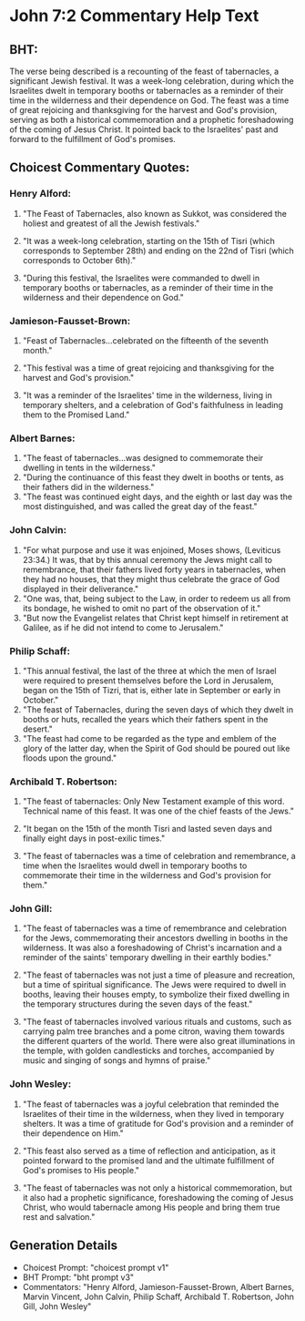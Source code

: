# John 7:2 Commentary Help Text

## BHT:
The verse being described is a recounting of the feast of tabernacles, a significant Jewish festival. It was a week-long celebration, during which the Israelites dwelt in temporary booths or tabernacles as a reminder of their time in the wilderness and their dependence on God. The feast was a time of great rejoicing and thanksgiving for the harvest and God's provision, serving as both a historical commemoration and a prophetic foreshadowing of the coming of Jesus Christ. It pointed back to the Israelites' past and forward to the fulfillment of God's promises.

## Choicest Commentary Quotes:
### Henry Alford:
1. "The Feast of Tabernacles, also known as Sukkot, was considered the holiest and greatest of all the Jewish festivals." 

2. "It was a week-long celebration, starting on the 15th of Tisri (which corresponds to September 28th) and ending on the 22nd of Tisri (which corresponds to October 6th)." 

3. "During this festival, the Israelites were commanded to dwell in temporary booths or tabernacles, as a reminder of their time in the wilderness and their dependence on God."

### Jamieson-Fausset-Brown:
1. "Feast of Tabernacles...celebrated on the fifteenth of the seventh month." 

2. "This festival was a time of great rejoicing and thanksgiving for the harvest and God's provision." 

3. "It was a reminder of the Israelites' time in the wilderness, living in temporary shelters, and a celebration of God's faithfulness in leading them to the Promised Land."

### Albert Barnes:
1. "The feast of tabernacles...was designed to commemorate their dwelling in tents in the wilderness." 
2. "During the continuance of this feast they dwelt in booths or tents, as their fathers did in the wilderness." 
3. "The feast was continued eight days, and the eighth or last day was the most distinguished, and was called the great day of the feast."

### John Calvin:
1. "For what purpose and use it was enjoined, Moses shows, (Leviticus 23:34.) It was, that by this annual ceremony the Jews might call to remembrance, that their fathers lived forty years in tabernacles, when they had no houses, that they might thus celebrate the grace of God displayed in their deliverance."
2. "One was, that, being subject to the Law, in order to redeem us all from its bondage, he wished to omit no part of the observation of it."
3. "But now the Evangelist relates that Christ kept himself in retirement at Galilee, as if he did not intend to come to Jerusalem."

### Philip Schaff:
1. "This annual festival, the last of the three at which the men of Israel were required to present themselves before the Lord in Jerusalem, began on the 15th of Tizri, that is, either late in September or early in October."
2. "The feast of Tabernacles, during the seven days of which they dwelt in booths or huts, recalled the years which their fathers spent in the desert."
3. "The feast had come to be regarded as the type and emblem of the glory of the latter day, when the Spirit of God should be poured out like floods upon the ground."

### Archibald T. Robertson:
1. "The feast of tabernacles: Only New Testament example of this word. Technical name of this feast. It was one of the chief feasts of the Jews." 

2. "It began on the 15th of the month Tisri and lasted seven days and finally eight days in post-exilic times." 

3. "The feast of tabernacles was a time of celebration and remembrance, a time when the Israelites would dwell in temporary booths to commemorate their time in the wilderness and God's provision for them."

### John Gill:
1. "The feast of tabernacles was a time of remembrance and celebration for the Jews, commemorating their ancestors dwelling in booths in the wilderness. It was also a foreshadowing of Christ's incarnation and a reminder of the saints' temporary dwelling in their earthly bodies." 

2. "The feast of tabernacles was not just a time of pleasure and recreation, but a time of spiritual significance. The Jews were required to dwell in booths, leaving their houses empty, to symbolize their fixed dwelling in the temporary structures during the seven days of the feast." 

3. "The feast of tabernacles involved various rituals and customs, such as carrying palm tree branches and a pome citron, waving them towards the different quarters of the world. There were also great illuminations in the temple, with golden candlesticks and torches, accompanied by music and singing of songs and hymns of praise."

### John Wesley:
1. "The feast of tabernacles was a joyful celebration that reminded the Israelites of their time in the wilderness, when they lived in temporary shelters. It was a time of gratitude for God's provision and a reminder of their dependence on Him." 

2. "This feast also served as a time of reflection and anticipation, as it pointed forward to the promised land and the ultimate fulfillment of God's promises to His people." 

3. "The feast of tabernacles was not only a historical commemoration, but it also had a prophetic significance, foreshadowing the coming of Jesus Christ, who would tabernacle among His people and bring them true rest and salvation."


## Generation Details
- Choicest Prompt: "choicest prompt v1"
- BHT Prompt: "bht prompt v3"
- Commentators: "Henry Alford, Jamieson-Fausset-Brown, Albert Barnes, Marvin Vincent, John Calvin, Philip Schaff, Archibald T. Robertson, John Gill, John Wesley"
